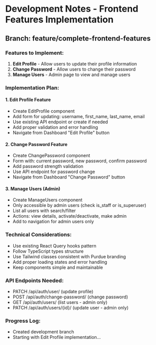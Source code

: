# Development Notes - Frontend Features Implementation

## Branch: feature/complete-frontend-features

### Features to Implement:
1. **Edit Profile** - Allow users to update their profile information
2. **Change Password** - Allow users to change their password
3. **Manage Users** - Admin page to view and manage users

### Implementation Plan:

#### 1. Edit Profile Feature
- Create EditProfile component
- Add form for updating: username, first_name, last_name, email
- Use existing API endpoint or create if needed
- Add proper validation and error handling
- Navigate from Dashboard "Edit Profile" button

#### 2. Change Password Feature
- Create ChangePassword component
- Form with: current password, new password, confirm password
- Add password strength validation
- Use API endpoint for password change
- Navigate from Dashboard "Change Password" button

#### 3. Manage Users (Admin)
- Create ManageUsers component
- Only accessible by admin users (check is_staff or is_superuser)
- List all users with search/filter
- Actions: view details, activate/deactivate, make admin
- Add to navigation for admin users only

### Technical Considerations:
- Use existing React Query hooks pattern
- Follow TypeScript types structure
- Use Tailwind classes consistent with Purdue branding
- Add proper loading states and error handling
- Keep components simple and maintainable

### API Endpoints Needed:
- PATCH /api/auth/user/ (update profile)
- POST /api/auth/change-password/ (change password)
- GET /api/auth/users/ (list users - admin only)
- PATCH /api/auth/users/{id}/ (update user - admin only)

### Progress Log:
- Created development branch
- Starting with Edit Profile implementation...
